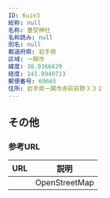 ```yaml
---
ID: 6uie3
総称: null
名称: 豊受神社
名称読み: null
別名: null
都道府県: 岩手県
区域: 一関市
緯度: 38.9366629
経度: 141.0940713
郵便番号: 69665
住所: 岩手県一関市赤荻荻野３３２
---
```


## その他

### 参考URL

| URL | 説明          |
| --- | ------------- |
|     | OpenStreetMap |
